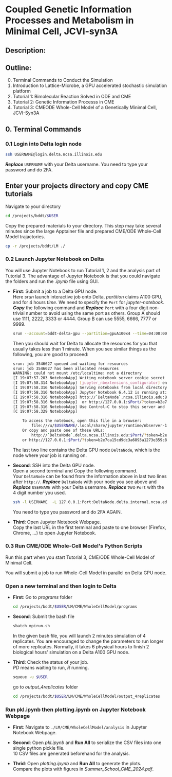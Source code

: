 # Coupled Genetic Information Processes and Metabolism in Minimal Cell, JCVI-syn3A

## Description:

## Outline:

0. Terminal Commands to Conduct the Simulation
1. Introduction to Lattice-Microbe, a GPU accelerated stochastic simulation platform
2. Tutorial 1: Bimolecular Reaction Solved in ODE and CME
3. Tutorial 2: Genetic Information Processs in CME
4. Tutorial 3: CMEODE Whole-Cell Model of a Genetically Minimal Cell, JCVI-Syn3A
   
## 0. Terminal Commands

### 0.1 Login into Delta login node

```bash
ssh USERNAME@login.delta.ncsa.illinois.edu
```

***Replace*** `USERNAME` with your Delta username. You need to type your password and do 2FA.

##  Enter your projects directory and copy CME tutorials

Navigate to your directory

```bash
cd /projects/bddt/$USER
```

Copy the prepared materials to your directory. This step may take several minutes since the large Apptainer file and prepared CME/ODE Whole-Cell Model trajactories.

```bash
cp -r /projects/bddt/LM ./
```

### 0.2 Launch Jupyter Notebook on Delta
You will use Jupyter Notebook to run Tutorial 1, 2 and the analysis part of Tutorial 3. The advantage of Jupyter Notebook is that you could navigate the folders and run the *.ipynb* file using GUI.  
+ **First**: Submit a job to a Delta GPU node.  
     Here *srun* launch interactive job onto Delta, *partition* claims A100 GPU, and for 4 hours *time*. We need to specify the `Port` for *jupyter-notebook*.  
    ***Copy*** the following command and ***Replace*** `Port` with a four digit non-trivial number to avoid using the same port as others. Group A should use 1111, 2222, 3333 or 4444. Group B can use 5555, 6666, 7777 or 9999.
    ```bash
    srun --account=bddt-delta-gpu --partition=gpuA100x4 --time=04:00:00 --mem=64g --gpus-per-node=1 --tasks-per-node=1 --cpus-per-task=16 --nodes=1 apptainer exec --nv --containall --bind /projects/bddt/$USER/:/workspace /projects/bddt/$USER/LM/LM.sif jupyter-notebook /workspace/ --no-browser --port=Port --ip=0.0.0.0 --allow-root
    ```  
    Then you should wait for Delta to allocate the resources for you that usually takes less than 1 minute. When you see similar things as the following, you are good to proceed:
    ```bash
    srun: job 3546627 queued and waiting for resources
    srun: job 3546627 has been allocated resources
    WARNING: could not mount /etc/localtime: not a directory
    [I 19:07:57.203 NotebookApp] Writing notebook server cookie secret to /u/$USER/.local/share/jupyter/runtime/notebook_cookie_secret
    [I 19:07:58.314 NotebookApp] [jupyter_nbextensions_configurator] enabled 0.6.3
    [I 19:07:58.316 NotebookApp] Serving notebooks from local directory: /workspace
    [I 19:07:58.316 NotebookApp] Jupyter Notebook 6.4.12 is running at:
    [I 19:07:58.316 NotebookApp] http://`DeltaNode`.ncsa.illinois.edu:8811/?token=b2e7ca15cd9dc3a6893a1273e359c88869225bc29d66c80c
    [I 19:07:58.316 NotebookApp]  or http://127.0.0.1:$Port/?token=b2e7ca15cd9dc3a6893a1273e359c88869225bc29d66c80c
    [I 19:07:58.316 NotebookApp] Use Control-C to stop this server and shut down all kernels (twice to skip confirmation).
    [C 19:07:58.329 NotebookApp]

        To access the notebook, open this file in a browser:
            file:///u/$USERNAME/.local/share/jupyter/runtime/nbserver-13-open.html
        Or copy and paste one of these URLs:
            http://`DeltaNode`.delta.ncsa.illinois.edu:$Port/?token=b2e7ca15cd9dc3a6893a1273e359c88869225bc29d66c80c
        or http://127.0.0.1:$Port/?token=b2e7ca15cd9dc3a6893a1273e359c88869225bc29d66c80c
    ```

    The last two line contains the Delta GPU node `DeltaNode`, which is the node where your job is running on.

+ **Second**: SSH into the Delta GPU node.  
  Open a second terminal and Copy the following command.  
  Your `DeltaNode` can be found from the information above in last two lines after `http://`. ***Replace*** `DeltaNode` with your node you see above and ***Replace*** `USERNAME` with your Delta username. ***Replace*** two `Port` with the 4 digit number you used.
    
    ```bash
    ssh -l USERNAME  -L 127.0.0.1:Port:DeltaNode.delta.internal.ncsa.edu:Port dt-login.delta.ncsa.illinois.edu
    ```

    You need to type you password and do 2FA AGAIN.

+ **Third**: Open Jupyter Notebook Webpage.   
  Copy the last URL in the first terminal and paste to one browser (Firefox, Chrome, ...) to open Jupyter Notebook.


### 0.3 Run CME/ODE Whole-Cell Model's Python Scripts

Run this part when you start Tutorial 3, CME/ODE Whole-Cell Model of Minimal Cell.

You will submit a job to run Whole-Cell Model in parallel on Delta GPU node.

### Open a new terminal and then login to Delta ###

+ **First**: Go to *programs* folder

    ``` bash
    cd /projects/bddt/$USER/LM/CME/WholeCellModel/programs
    ```

+ **Second**: Submit the bash file

    ```bash
    sbatch mpirun.sh
    ```
     In the given bash file, you will launch 2 minutes simulation of 4 replicates. You are encouraged to change the parameters to run longer of more replicates. Normally, it takes 6 physical hours to finish 2 biological hours' simulation on a Delta A100 GPU node.
  
+ **Third**: Check the status of your job.  
    *PD* means waiting to run, *R* running.

    ```bash
    squeue -u $USER
    ```
    go to *output_4replicates* folder 
    
    ``` bash
    cd /projects/bddt/$USER/LM/CME/WholeCellModel/output_4replicates
    ```

### Run pkl.ipynb then plotting.ipynb on Jupyter Notebook Webpage
+ **First**: Navigate to `./LM/CME/WholeCellModel/analysis` in Jupyter Notebook Webpage.
  
+ **Second**: Open *pkl.ipynb* and **Run All** to serialize the CSV files into one single python pickle file.  
  10 CSV files are generated beforehand for the analysis.
  
+ **Thrid**: Open *plotting.ipynb* and **Run All** to generate the plots.  
  Compare the plots with figures in *Summer_School_CME_2024.pdf*.

